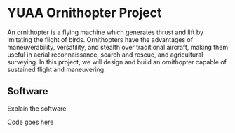 # YUAA Ornithopter Project

An ornithopter is a flying machine which generates thrust and lift by imitating the flight of birds. Ornithopters have the advantages of maneuverability, versatility, and stealth over traditional aircraft, making them useful in aerial reconnaissance, search and rescue, and agricultural surveying. In this project, we will design and build an ornithopter capable of sustained flight and maneuvering.

## Software

Explain the software

  Code goes here
